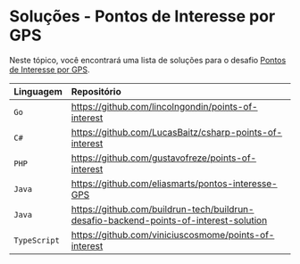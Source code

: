 # Soluções - Pontos de Interesse por GPS

Neste tópico, você encontrará uma lista de soluções para o desafio [Pontos de Interesse por GPS](PROBLEM.md).

| Linguagem    | Repositório                                                                           |
|:-------------|:--------------------------------------------------------------------------------------|
| `Go`         | https://github.com/lincolngondin/points-of-interest                                   |
| `C#`         | https://github.com/LucasBaitz/csharp-points-of-interest                               |
| `PHP`        | https://github.com/gustavofreze/points-of-interest                                    |
| `Java`       | https://github.com/eliasmarts/pontos-interesse-GPS                                    |
| `Java`       | https://github.com/buildrun-tech/buildrun-desafio-backend-points-of-interest-solution |
| `TypeScript` | https://github.com/viniciuscosmome/points-of-interest                                 |

